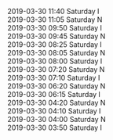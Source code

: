2019-03-30 11:40 Saturday  I  
2019-03-30 11:05 Saturday  N  
2019-03-30 09:50 Saturday  I  
2019-03-30 09:45 Saturday  N  
2019-03-30 08:25 Saturday  I  
2019-03-30 08:05 Saturday  N  
2019-03-30 08:00 Saturday  I  
2019-03-30 07:20 Saturday  N  
2019-03-30 07:10 Saturday  I  
2019-03-30 06:20 Saturday  N  
2019-03-30 06:15 Saturday  I  
2019-03-30 04:20 Saturday  N  
2019-03-30 04:10 Saturday  I  
2019-03-30 04:00 Saturday  N  
2019-03-30 03:50 Saturday  I  
